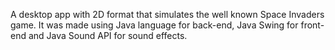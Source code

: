 A desktop app with 2D format that simulates the well known Space Invaders game. It was made using Java language for back-end, Java Swing for front-end and Java Sound API for sound effects.
